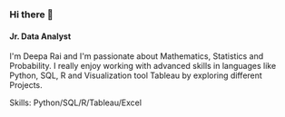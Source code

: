 ### Hi there 👋
#### Jr. Data Analyst
 I'm Deepa Rai and I'm passionate about Mathematics, Statistics and Probability. I really enjoy working with advanced skills in languages like Python, SQL, R and Visualization tool Tableau by exploring different Projects.

Skills: Python/SQL/R/Tableau/Excel

 

 






